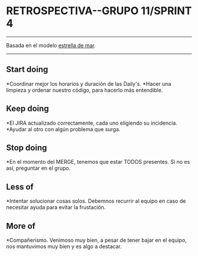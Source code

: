 # RETROSPECTIVA--GRUPO 11/SPRINT 4

- - - - - - - - - - - - - - - - - - - - -

Basada en el modelo [estrella de mar](https://proyectosagiles.org/2009/06/14/retrospectiva-estrella-mar-starfish-retrospective-scrum/).

- - - - - - - - - - - - - - - - - - - - -


## Start doing
*Coordinar mejor los horarios y duración de las Daily's.
*Hacer una limpieza y ordenar nuestro código, para hacerlo más entendible.

## Keep doing
*El JIRA actualizado correctamente, cada uno eligiendo su incidencia.
*Ayudar al otro con algún problema que surga.

## Stop doing
*En el momento del MERGE, tenemos que estar TODOS presentes. Si no es así, preguntar 
en el grupo.

## Less of
*Intentar solucionar cosas solos. Debemnos recurrir al equipo en caso de necesitar ayuda 
para evitar la frustación.

## More of
*Compañerismo. Venimoso muy bien, a pesar de tener bajar en el equipo, nos mantuvimos 
muy bien y es algo a destacar.